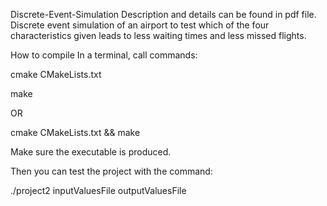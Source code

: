 Discrete-Event-Simulation
Description and details can be found in pdf file. 
Discrete event simulation of an airport to test which of the four characteristics given leads to less waiting times and less missed flights.

How to compile
In a terminal, call commands:

cmake CMakeLists.txt

make

OR

cmake CMakeLists.txt && make

Make sure the executable is produced.

Then you can test the project with the command:

./project2 inputValuesFile outputValuesFile
